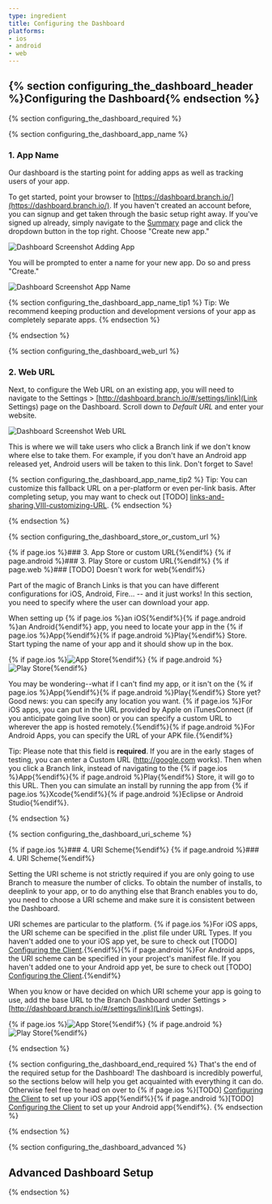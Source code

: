 ```yaml
---
type: ingredient
title: Configuring the Dashboard
platforms:
- ios
- android
- web
---
```


<!--- HEADER -->
## {% section configuring_the_dashboard_header %}Configuring the Dashboard{% endsection %}
<!--- /HEADER -->



<!--- REQUIRED -->
{% section configuring_the_dashboard_required %}



<!---    1. App Name -->
{% section configuring_the_dashboard_app_name %}
### 1. App Name

Our dashboard is the starting point for adding apps as well as tracking users of your app. 

To get started, point your browser to [https://dashboard.branch.io/](https://dashboard.branch.io/). If you haven't created an account before, you can signup and get taken through the basic setup right away. If you've signed up already, simply navigate to the [Summary](https://dashboard.branch.io/#) page and click the dropdown button in the top right. Choose "Create new app."

![Dashboard Screenshot Adding App](/img/ingredients/configuring_the_dashboard/add_app.png)

You will be prompted to enter a name for your new app. Do so and press "Create."

![Dashboard Screenshot App Name](/img/ingredients/configuring_the_dashboard/app_name.png)

<!---       Tip1 -->
{% section configuring_the_dashboard_app_name_tip1 %}
Tip: We recommend keeping production and development versions of your app as completely separate apps.
{% endsection %}
<!---       /Tip1 -->

{% endsection %}
<!---    /1. App Name -->



<!---    2. Web URL -->
{% section configuring_the_dashboard_web_url %}

### 2. Web URL

Next, to configure the Web URL on an existing app, you will need to navigate to the Settings > [http://dashboard.branch.io/#/settings/link](Link Settings) page on the Dashboard. Scroll down to _Default URL_ and enter your website.   

![Dashboard Screenshot Web URL](/img/ingredients/configuring_the_dashboard/web_url.png)

This is where we will take users who click a Branch link if we don't know where else to take them. For example, if you don't have an Android app released yet, Android users will be taken to this link. Don't forget to Save!

<!---       Tip2 -->
{% section configuring_the_dashboard_app_name_tip2 %}
Tip: You can customize this fallback URL on a per-platform or even per-link basis. After completing setup, you may want to check out [TODO] [links-and-sharing.VIII-customizing-URL](http://example.com).
{% endsection %}
<!---       /Tip2 -->

{% endsection %}
<!---    /2. Web URL -->



<!---    3. Store or custom URL -->
{% section configuring_the_dashboard_store_or_custom_url %}

{% if page.ios %}### 3. App Store or custom URL{%endif%}
{% if page.android %}### 3. Play Store or custom URL{%endif%}
{% if page.web %}### [TODO] Doesn't work for web{%endif%}

Part of the magic of Branch Links is that you can have different configurations for iOS, Android, Fire... -- and it just works! In this section, you need to specify where the user can download your app.

When setting up {% if page.ios %}an iOS{%endif%}{% if page.android %}an Android{%endif%} app, you need to locate your app in the {% if page.ios %}App{%endif%}{% if page.android %}Play{%endif%} Store. Start typing the name of your app and it should show up in the box.

<!---       Screenshot of App Store / Play Store -->
{% if page.ios %}![App Store](/img/ingredients/configuring_the_dashboard/ios_app_store.png){%endif%}
{% if page.android %}![Play Store](/img/ingredients/configuring_the_dashboard/android_play_store.png){%endif%}

You may be wondering--what if I can't find my app, or it isn't on the {% if page.ios %}App{%endif%}{% if page.android %}Play{%endif%} Store yet? Good news: you can specify any location you want. {% if page.ios %}For iOS apps, you can put in the URL provided by Apple on iTunesConnect (if you anticipate going live soon) or you can specify a custom URL to wherever the app is hosted remotely.{%endif%}{% if page.android %}For Android Apps, you can specify the URL of your APK file.{%endif%}

Tip: Please note that this field is __required__. If you are in the early stages of testing, you can enter a Custom URL (http://google.com works). Then when you click a Branch link, instead of navigating to the {% if page.ios %}App{%endif%}{% if page.android %}Play{%endif%} Store, it will go to this URL. Then you can simulate an install by running the app from {% if page.ios %}Xcode{%endif%}{% if page.android %}Eclipse or Android Studio{%endif%}.

{% endsection %}
<!---    /3. Store or custom URL -->



<!---    4. URI Scheme -->
<a id="uri_scheme" />
{% section configuring_the_dashboard_uri_scheme %}

{% if page.ios %}### 4. URI Scheme{%endif%}
{% if page.android %}### 4. URI Scheme{%endif%}

Setting the URI scheme is not strictly required if you are only going to use Branch to measure the number of clicks. To obtain the number of installs, to deeplink to your app, or to do anything else that Branch enables you to do, you need to choose a URI scheme and make sure it is consistent between the Dashboard.

URI schemes are particular to the platform. {% if page.ios %}For iOS apps, the URI scheme can be specified in the .plist file under URL Types. If you haven't added one to your iOS app yet, be sure to check out [TODO] [Configuring the Client]().{%endif%}{% if page.android %}For Android apps, the URI scheme can be specified in your project's manifest file. If you haven't added one to your Android app yet, be sure to check out [TODO] [Configuring the Client]().{%endif%}

When you know or have decided on which URI scheme your app is going to use, add the base URL to the Branch Dashboard under Settings > [http://dashboard.branch.io/#/settings/link](Link Settings).

<!---       Screenshot of URI scheme (Android/iOS) -->
{% if page.ios %}![App Store](/img/ingredients/configuring_the_dashboard/ios_uri.png){%endif%}
{% if page.android %}![Play Store](/img/ingredients/configuring_the_dashboard/android_uri.png){%endif%}

{% endsection %} 
<!---    /4. URI Scheme -->



<!---    end required comment  -->
{% section configuring_the_dashboard_end_required %}
That's the end of the required setup for the Dashboard! The dashboard is incredibly powerful, so the sections below will help you get acquainted with everything it can do. Otherwise feel free to head on over to {% if page.ios %}[TODO] [Configuring the Client]() to set up your iOS app{%endif%}{% if page.android %}[TODO] [Configuring the Client]() to set up your Android app{%endif%}.
{% endsection %} 
<!---    /end required comment -->

{% endsection %} 
<!--- /REQUIRED -->



<!--- ADVANCED -->
<a id="advanced" />
{% section configuring_the_dashboard_advanced %} 

## Advanced Dashboard Setup

{% endsection %} 
<!--- /ADVANCED -->
